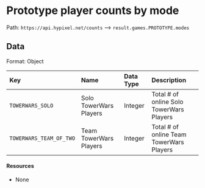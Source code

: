 # Prototype player counts by mode
Path: `https://api.hypixel.net/counts` --> `result.games.PROTOTYPE.modes`

## Data
Format: Object

|Key|Name|Data Type|Description|
|:-|:-|:-|:-|
|`TOWERWARS_SOLO`|Solo TowerWars Players|Integer|Total # of online Solo TowerWars Players|
|`TOWERWARS_TEAM_OF_TWO`|Team TowerWars Players|Integer|Total # of online Team TowerWars Players|

#### Resources
- None